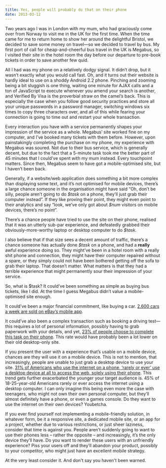 ```yaml
---
title: Yes, people will probably do that on their phone
date: 2013-03-12
---
```



Two years ago I was in London with my mum, who had graciously come over from Norway to visit me in the UK for the first time. When the time came for me to return home to show her around the delightful Bristol, we decided to save some money on travel—so we decided to travel by bus. My first port of call for cheap-and-cheerful bus travel in the UK is Megabus, so I visited their site in the hotel room the day before our departure to pre-book tickets in order to save another few quid.

<p>All I had was my phone on a relatively dodgy signal. It didn’t drop, but it wasn’t exactly what you would call fast. Oh, and it turns out their website is hardly ideal to use on a shoddy Android 2.2 phone. Pinching and zooming being a bit sluggish is one thing, waiting one minute for AJAX calls and a ton of JavaScript to execute whenever you amend your search is another, and Verified By Visa is the proverbial straw on the camel’s back. This is especially the case when you follow good security practices and store all your unique passwords in a password manager, switching windows six times to copy three characters over, and all of this while fearing your connection is going to time out and restart your whole transaction.
</p>
<p>Every interaction you have with a service permanently shapes your impression of the service as a whole. Megabus’ site worked fine on my computer, and I’ve booked many tickets with them before. However, upon painstakingly completing the purchase on my phone, my experience with Megabus was soured. Not due to their bus service, which is generally decent, but due to the fact that a 5-minute task took me the better part of 45 minutes that I could’ve spent with my mum instead. Every touchpoint matters. Since then, Megabus seem to have got a mobile-optimised site, but I haven’t been back.
</p>
<p>Generally, if a website/web application does something a bit more complex than displaying some text, and it’s not optimised for mobile devices, there’s a large chance someone in the organisation might have said “Oh, don’t be silly, people aren’t going to do <em>$task</em> on a phone, they’ll just grab their computer instead”. If they like proving their point, they might even point to their analytics and say “look, we’ve only got about <em>$num</em> visitors on mobile devices, there’s no point”.
</p>
<p>There’s a chance people have tried to use the site on their phone, realised that it was an utterly sub-par experience, and defeatedly grabbed their obviously-more-worthy laptop or desktop computer to do <em>$task</em>.
</p>
<p>I also believe that if that size sees a decent amount of traffic, there’s a chance someone has actually done <em>$task</em> on a phone, and had a <strong>really</strong> awful experience doing so. They might’ve been in a hotel room with a really shit phone and connection, they might have their computer repaired without a spare, or they simply could not have been bothered getting off the sofa to grab their laptop. That doesn’t matter. What matters is that they had a terrible experience that might permanently sour their impression of your service.
</p>
<p>So, what is $task? It could’ve been something as simple as buying bus tickets, like I did. At the time I guess Megabus didn’t value a mobile-optimised site enough.
</p>
<p>It could’ve been a major financial commitment, like buying a car. <a href="http://www.uie.com/brainsparks/2012/03/09/luke-wroblewski-examining-mobile-user-input">2.600 cars a week are sold on eBay’s mobile app</a>.
</p>
<p>It could’ve also been a complex transaction such as booking a driving test—this requires a lot of personal information, possibly having to grab paperwork with your details, and yet, <a href="http://digital.cabinetoffice.gov.uk/2013/03/12/were-not-appy-not-appy-at-all/">23% of people choose to complete this task on their phone</a>. This rate would have probably been a lot lower on their old desktop-only site.
</p>
<p>If you present the user with a experience that’s usable on a mobile device, chances are they will use it on a mobile device. This is not to mention, that increasingly, people are unable to just grab a desktop device to use your site. <a href="http://www.pewinternet.org/Reports/2012/Cell-Internet-Use-2012.aspx">31% of Americans who use the internet on a phone, ‘rarely or ever’ use a desktop device at all to access the web, solely using their phone</a>. This trend gets further exacerbated the younger your target audience is. 45% of 18-25-year-old Americans rarely or ever access the internet using a desktop computer. I can only imagine this being even more the case with teenagers, who might not own their own personal computer, but they’ll almost definitely have a phone, or even a games console. Do they want to use the internet on their own devices? Youbetcha.
</p>
<p>If you ever find yourself not implementing a mobile-friendly solution, in whatever form, be it a responsive site, a dedicated mobile site, or an app for a project, whether due to various restrictions, or just sheer laziness, consider that time is against you. People aren’t suddenly going to want to use their phones less – rather the opposite – and increasingly, it’s the only device they’ll have. Do you want to render these users with an unfriendly experience? Piss your users off and they’ll abandon your product, possibly to your competitor, who might just have an excellent mobile strategy.</p>

<p>At the very least consider it. And don't say you haven't been warned.</p>
